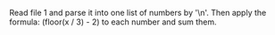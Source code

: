 Read file 1 and parse it into one list of numbers by '\n'. Then apply the formula: (floor(x / 3) - 2) to each number and sum them.
